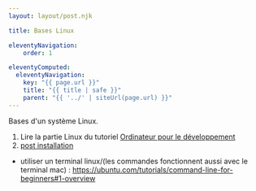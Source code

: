 ```yaml
---
layout: layout/post.njk

title: Bases Linux

eleventyNavigation:
    order: 1

eleventyComputed:
  eleventyNavigation:
    key: "{{ page.url }}"
    title: "{{ title | safe }}"
    parent: "{{ '../' | siteUrl(page.url) }}"
---
```


Bases d'un système Linux.

1. Lire la partie Linux du tutoriel [Ordinateur pour le développement](/tutoriels/ordinateur-développement)
2. [post installation](post-installation)

* utiliser un terminal linux/(les commandes fonctionnent aussi avec le terminal mac) : <https://ubuntu.com/tutorials/command-line-for-beginners#1-overview>
